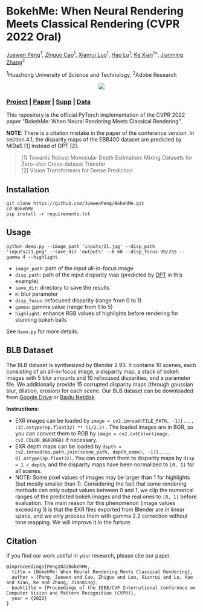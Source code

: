 # BokehMe: When Neural Rendering Meets Classical Rendering (CVPR 2022 Oral)

[Juewen Peng](https://scholar.google.com/citations?hl=en&user=fYC6lCUAAAAJ)<sup>1</sup>,
[Zhiguo Cao](http://english.aia.hust.edu.cn/info/1085/1528.htm)<sup>1</sup>,
[Xianrui Luo](https://scholar.google.com/citations?hl=en&user=tUeWQ5AAAAAJ)<sup>1</sup>,
[Hao Lu](http://faculty.hust.edu.cn/LUHAO/en/index.htm)<sup>1</sup>,
[Ke Xian](https://sites.google.com/site/kexian1991/)<sup>1*</sup>,
[Jianming Zhang](https://jimmie33.github.io/)<sup>2</sup>

<sup>1</sup>Huazhong University of Science and Technology, <sup>2</sup>Adobe Research

<p align="center">
<img src=https://user-images.githubusercontent.com/38718148/171405815-b3cc8799-27cd-457e-89df-686695187554.jpg />
</p>

### [Project](https://juewenpeng.github.io/BokehMe/) | [Paper](https://github.com/JuewenPeng/BokehMe/blob/main/pdf/BokehMe.pdf) | [Supp](https://github.com/JuewenPeng/BokehMe/blob/main/pdf/BokehMe-supp.pdf) | [Data](#blb-dataset)

This repository is the official PyTorch implementation of the CVPR 2022 paper "BokehMe: When Neural Rendering Meets Classical Rendering".


**NOTE**: There is a citation mistake in the paper of the conference version. In section 4.1, the disparity maps of the EBB400 dataset are predicted by MiDaS [1] instead of DPT [2]. <!-- We have corrected it in the arXiv version. We apologize for this oversight and for any confusion that it may have caused.  --><br/>
> [1] Towards Robust Monocular Depth Estimation: Mixing Datasets for Zero-shot Cross-dataset Transfer <br/>
> [2] Vision Transformers for Dense Prediction



## Installation
```
git clone https://github.com/JuewenPeng/BokehMe.git
cd BokehMe
pip install -r requirements.txt
```


## Usage
```
python demo.py --image_path 'inputs/21.jpg' --disp_path 'inputs/21.png' --save_dir 'outputs' --K 60 --disp_focus 90/255 --gamma 4 --highlight
```
- `image_path`:  path of the input all-in-focus image
- `disp_path`: path of the input disparity map (predicted by [DPT](https://github.com/isl-org/DPT) in this example)
- `save_dir`: directory to save the results
- `K`: blur parameter
- `disp_focus`: refocused disparity (range from 0 to 1)
- `gamma`: gamma value (range from 1 to 5)
- `highlight`: enhance RGB values of highlights before rendering for stunning bokeh balls

See `demo.py` for more details.




## BLB Dataset
The BLB dataset is synthesized by Blender 2.93. It contains 10 scenes, each consisting of an all-in-focus image, a disparity map, a stack of bokeh images with 5 blur amounts and 10 refocused disparities, and a parameter file. We additionally provide 15 corrupted disparity maps (through gaussian blur, dilation, erosion) for each scene. Our BLB dataset can be downloaded from [Google Drive](https://drive.google.com/drive/folders/1URpab6AXQsNTqcBcighF73w5pFlvM0Ej?usp=sharing) or [Baidu Netdisk](https://pan.baidu.com/s/1U0XlFM_84-vVgnXGYz0ncQ?pwd=re8q).

**Instructions**: 
- EXR images can be loaded by `image = cv2.imread(FILE_PATH, -1)[..., :3].astype(np.float32) ** (1/2.2)` . The loaded images are in BGR, so you can convert them to RGB by `image = cv2.cvtColor(image, cv2.COLOR_BGR2RGB)` if necessary.
- EXR depth maps can be loaded by `depth = cv2.imread(os.path.join(scene_path, depth_name), -1)[..., 0].astype(np.float32)`. You can convert them to disparity maps by `disp = 1 / depth`, and the disparity maps have been normalized to `[0, 1]` for all scenes.
- NOTE: Some pixel values of images may be larger than 1 for highlights (but mostly smaller than 1). Considering the fact that some rendering methods can only output values between 0 and 1, we clip the numerical ranges of the predicted bokeh images and the real ones to `[0, 1]` before evaluation. The main reason for this phenomenon (image values exceeding 1) is that the EXR files exported from Blender are in linear space, and we only process them with gamma 2.2 correction without tone mapping. We will improve it in the furture.

## Citation
If you find our work useful in your research, please cite our paper.

```
@inproceedings{Peng2022BokehMe,
  title = {BokehMe: When Neural Rendering Meets Classical Rendering},
  author = {Peng, Juewen and Cao, Zhiguo and Luo, Xianrui and Lu, Hao and Xian, Ke and Zhang, Jianming},
  booktitle = {Proceedings of the IEEE/CVF International Conference on Computer Vision and Pattern Recognition (CVPR)},
  year = {2022}
}
```
